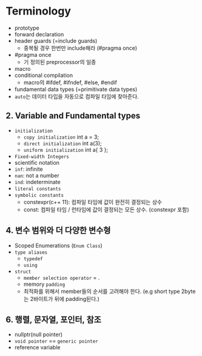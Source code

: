 # Terminology

- prototype
- forward declaration
- header guards (=include guards)
  - 중복될 경우 한번만 include해라 (#pragma once)
- #pragma once
  - 기 정의된 preprocessor의 일종
- macro
- conditional compilation
  - macro의 #ifdef, #ifndef, #else, #endif
- fundamental data types (=primitivate data types)
- `auto`는 데이터 타입을 자동으로 컴파일 타임에 찾아준다.
## 2. Variable and Fundamental types
- `initialization`
  - `copy initialization` int a = 3;
  - `direct initialization` int a(3);
  - `uniform initialization`  int a{ 3 };
- `Fixed-width Integers`
- scientific notation
- `inf`: infinite
- `nan`: not a number
- `ind`: indeterminate
- `literal constants`
- `symbolic constants`
  - constexpr(c++ 11): 컴파일 타임에 값이 완전히 결정되는 상수
  - const: 컴파일 타임 / 런타임에 값이 결정되는 모든 상수. (constexpr 포함)

## 4. 변수 범위와 더 다양한 변수형
- Scoped Enumerations (`Enum Class`)
- `type aliases`
  - `typedef`
  - `using`
- `struct`
  - `member selection operator` = .
  - memory `padding`
  - 최적화를 위해서 member들의 순서를 고려해야 한다. (e.g short type 2byte는 2바이트가 뒤에 padding된다.)

## 6. 행렬, 문자열, 포인터, 참조
- nullptr(null pointer)
- `void pointer` == `generic pointer`
- reference variable


